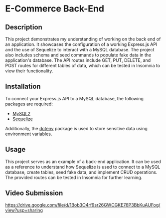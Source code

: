 # E-Commerce Back-End

## Description
This project demonstrates my understanding of working on the back end of an application. It showcases the configuration of a working Express.js API and the use of Sequelize to interact with a MySQL database. The project also includes schema and seed commands to populate fake data in the application's database. The API routes include GET, PUT, DELETE, and POST routes for different tables of data, which can be tested in Insomnia to view their functionality.

## Installation
To connect your Express.js API to a MySQL database, the following packages are required:
- [MySQL2](https://www.npmjs.com/package/mysql2)
- [Sequelize](https://www.npmjs.com/package/sequelize)

Additionally, the [dotenv](https://www.npmjs.com/package/dotenv) package is used to store sensitive data using environment variables.

## Usage
This project serves as an example of a back-end application. It can be used as a reference to understand how Sequelize is used to connect to a MySQL database, create tables, seed fake data, and implement CRUD operations. The provided routes can be tested in Insomnia for further learning.

## Video Submission
https://drive.google.com/file/d/1Bob3O4rf9sr26GWCGKE76P3BbKuAUFog/view?usp=sharing
